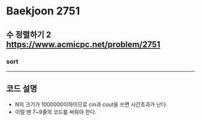 Baekjoon 2751
============
수 정렬하기 2  <https://www.acmicpc.net/problem/2751>
---------------
### sort
- - -
## 코드 설명
- N의 크기가 1000000이하이므로 cin과 cout을 쓰면 시간초과가 난다.
- 이럴 땐 7~9줄의 코드를 써줘야 한다.  

